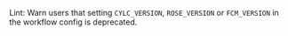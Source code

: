 Lint: Warn users that setting ``CYLC_VERSION``, ``ROSE_VERSION`` or
``FCM_VERSION`` in the workflow config is deprecated.